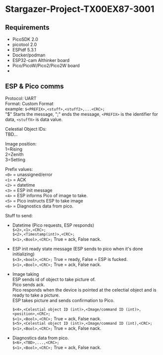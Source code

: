 # Stargazer-Project-TX00EX87-3001


## Requirements
-   PicoSDK 2.0
-   picotool 2.0
-   ESPidf 5.3.1
-   Docker/podman
-   ESP32-cam AIthinker board
-   Pico/PicoW/Pico2/Pico2W board
-   



## ESP & Pico comms
Protocol: UART<br>
Format: Custom Format<br>
example: `$<PREFIX>,<stuff>,<stuff2>,...<CRC>;`<br>
"$" Starts the message, ";" ends the message, `<PREFIX>` is the identifier for data, `<stuffX>` is data value.<br>

Celestial Object IDs:<br>
TBD...<br>

Image position:<br>
1=Rising<br>
2=Zenith<br>
3=Setting<br>

Prefix values:<br>
`<0>` = unassigned/error<br>
`<1>` = ACK<br>
`<2>` = datetime<br>
`<3>` = ESP init message<br>
`<4>` = ESP informs Pico of image to take.<br>
`<5>` = Pico instructs ESP to take image<br>
`<6>` = Diagnostics data from pico.<br>

Stuff to send:

-   Datetime (Pico requests, ESP responds)<br>
    `$<2>,<1>,<CRC>;`<br>
    `$<2>,<Timestamp(int)>,<CRC>;`<br>
    `$<1>,<Bool>,<CRC>;` True = ack, False nack.

-   ESP init ready state message (ESP sends to pico when it's done initializing)<br>
    `$<3>,<bool>,<CRC>;` True = ready, False = ESP is fucked.<br>
    `$<1>,<Bool>,<CRC>;` True = ack, False nack.

-   Image taking<br>
    ESP sends id of object to take picture of.<br>
    Pico sends ack.<br>
    Pico responds when the device is pointed at the celectial object and is ready to take a picture.<br>
    ESP takes picture and sends confirmation to Pico.<br>

    `$<4>,<Celestial object ID (int)>,<Image/command ID (int)>,<position>,<CRC>;`<br>
    `$<1>,<Bool>,<CRC>;` True = ack, False nack.<br>
    `$<5>,<Celestial object ID (int)>,<Image/command ID (int),<CRC>;`<br>
    `$<1>,<Bool>,<CRC>;` True = ack, False nack.<br>

-   Diagnostics data from pico.<br>
    `$<6>,<TBD>,...,<CRC>;`<br>
    `$<1>,<Bool>,<CRC>;` True = ack, False nack.<br>